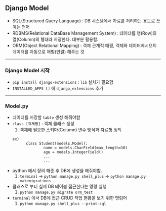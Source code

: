 ## Django Model
- SQL(Structured Query Language) : DB 시스템에서 자료를 처리하는 용도로 쓰이는 언어
- RDBMS(Relational DataBase Management System) : 데이터를 행(Row)와 열(Column)의 형태러 저장한다. 대부분 활용함.
- ORM(Object Relational Mapping) : 객체 관계적 매핑, 객체와 데이터베시으의 데이터를 자동으로 매핑(연결) 해주는 것
---
### Django Model 시작
- `pip install django-extensions` : `lib` 설치가 필요함
- `INSTALLED_APPS []` 에 `django_extensions` 추가
---
### Model.py 
- 데이터를 저장할 `table` 생성 해줘야함
- `class [객체명]` : 객체 클래스 생성
  1. 객체에 필요한 스키마(Column) 변수 방식과 자료형 정의
  ```
  ex)
        class Student(models.Model):
                name = models.CharField(max_length=10)
                age = models.IntegerField()
                ...
                ...

  ```
- python 에서 정의 해준 후 DB에 생성을 해줘야함.
  1. `terminal` -> `python manage.py shell_plus` -> `python manage.py makemigrations`
- 클래스로 부터 실제 DB 테이블 접근한다는 명령 실행
  1. `python manage.py migrate orm_test`
- `terminal` 에서 DB에 접근 CRUD 작업 현황을 보기 위한 명렁어
  1. `python manage.py shell_plus --print-sql`